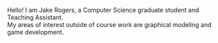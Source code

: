 Hello! I am Jake Rogers, a Computer Science graduate student and Teaching Assistant.  
My areas of interest outside of course work are graphical modeling and game development.

<!---
JakeRogers025/JakeRogers025 is a ✨ special ✨ repository because its `README.md` (this file) appears on your GitHub profile.
You can click the Preview link to take a look at your changes.
--->
